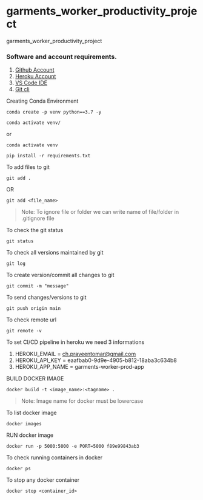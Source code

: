 # garments_worker_productivity_project
garments_worker_productivity_project 

### Software and account requirements.

1. [Github Account](https://github.com)
2. [Heroku Account](https://id.heroku.com/login)
3. [VS Code IDE](https://code.visualstudio.com/download)
4. [Git cli](https://git-scm.com/downloads)

Creating Conda Environment
```
conda create -p venv python==3.7 -y
```

```
conda activate venv/
```
or
```
conda activate venv
```

```
pip install -r requirements.txt
```

To add files to git
```
git add .
```
OR
```
git add <file_name>
```

> Note: To ignore file or folder we can write name of file/folder in .gitignore file

To check the git status
```
git status
```
To check all versions maintained by git
```
git log
```

To create version/commit all changes to git
```
git commit -m "message"
```

To send changes/versions to git 
```
git push origin main
```

To check remote url
```
git remote -v
```

To set CI/CD pipeline in heroku we need 3 informations

1. HEROKU_EMAIL = ch.praveentomar@gmail.com
2. HEROKU_API_KEY = eaafbab0-9d9e-4905-b812-18aba3c634b8
3. HEROKU_APP_NAME = garments-worker-prod-app

BUILD DOCKER IMAGE
```
docker build -t <image_name>:<tagname> .
```
> Note: Image name for docker must be lowercase

To list docker image
```
docker images
```
RUN docker image
```
docker run -p 5000:5000 -e PORT=5000 f89e99843ab3
```

To check running containers in docker
```
docker ps
```

To stop any docker container
```
docker stop <container_id>
```

